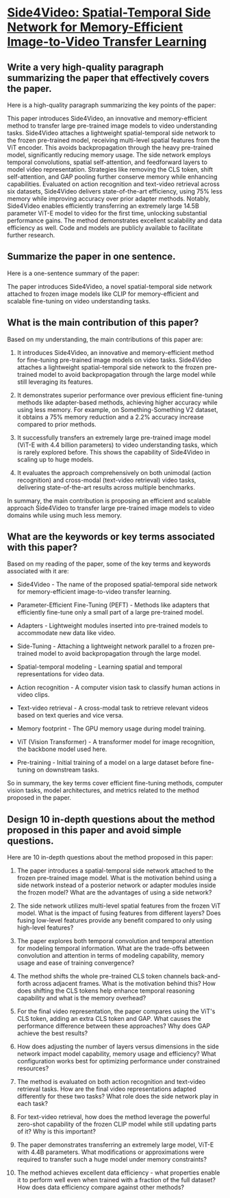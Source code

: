 # [Side4Video: Spatial-Temporal Side Network for Memory-Efficient   Image-to-Video Transfer Learning](https://arxiv.org/abs/2311.15769)

## Write a very high-quality paragraph summarizing the paper that effectively covers the paper.

 Here is a high-quality paragraph summarizing the key points of the paper:

This paper introduces Side4Video, an innovative and memory-efficient method to transfer large pre-trained image models to video understanding tasks. Side4Video attaches a lightweight spatial-temporal side network to the frozen pre-trained model, receiving multi-level spatial features from the ViT encoder. This avoids backpropagation through the heavy pre-trained model, significantly reducing memory usage. The side network employs temporal convolutions, spatial self-attention, and feedforward layers to model video representation. Strategies like removing the CLS token, shift self-attention, and GAP pooling further conserve memory while enhancing capabilities. Evaluated on action recognition and text-video retrieval across six datasets, Side4Video delivers state-of-the-art efficiency, using 75% less memory while improving accuracy over prior adapter methods. Notably, Side4Video enables efficiently transferring an extremely large 14.5B parameter ViT-E model to video for the first time, unlocking substantial performance gains. The method demonstrates excellent scalability and data efficiency as well. Code and models are publicly available to facilitate further research.


## Summarize the paper in one sentence.

 Here is a one-sentence summary of the paper:

The paper introduces Side4Video, a novel spatial-temporal side network attached to frozen image models like CLIP for memory-efficient and scalable fine-tuning on video understanding tasks.


## What is the main contribution of this paper?

 Based on my understanding, the main contributions of this paper are:

1. It introduces Side4Video, an innovative and memory-efficient method for fine-tuning pre-trained image models on video tasks. Side4Video attaches a lightweight spatial-temporal side network to the frozen pre-trained model to avoid backpropagation through the large model while still leveraging its features.

2. It demonstrates superior performance over previous efficient fine-tuning methods like adapter-based methods, achieving higher accuracy while using less memory. For example, on Something-Something V2 dataset, it obtains a 75% memory reduction and a 2.2% accuracy increase compared to prior methods.

3. It successfully transfers an extremely large pre-trained image model (ViT-E with 4.4 billion parameters) to video understanding tasks, which is rarely explored before. This shows the capability of Side4Video in scaling up to huge models.

4. It evaluates the approach comprehensively on both unimodal (action recognition) and cross-modal (text-video retrieval) video tasks, delivering state-of-the-art results across multiple benchmarks.

In summary, the main contribution is proposing an efficient and scalable approach Side4Video to transfer large pre-trained image models to video domains while using much less memory.


## What are the keywords or key terms associated with this paper?

 Based on my reading of the paper, some of the key terms and keywords associated with it are:

- Side4Video - The name of the proposed spatial-temporal side network for memory-efficient image-to-video transfer learning.

- Parameter-Efficient Fine-Tuning (PEFT) - Methods like adapters that efficiently fine-tune only a small part of a large pre-trained model.

- Adapters - Lightweight modules inserted into pre-trained models to accommodate new data like video.

- Side-Tuning - Attaching a lightweight network parallel to a frozen pre-trained model to avoid backpropagation through the large model. 

- Spatial-temporal modeling - Learning spatial and temporal representations for video data.

- Action recognition - A computer vision task to classify human actions in video clips.

- Text-video retrieval - A cross-modal task to retrieve relevant videos based on text queries and vice versa. 

- Memory footprint - The GPU memory usage during model training.

- ViT (Vision Transformer) - A transformer model for image recognition, the backbone model used here.

- Pre-training - Initial training of a model on a large dataset before fine-tuning on downstream tasks.

So in summary, the key terms cover efficient fine-tuning methods, computer vision tasks, model architectures, and metrics related to the method proposed in the paper.


## Design 10 in-depth questions about the method proposed in this paper and avoid simple questions.

 Here are 10 in-depth questions about the method proposed in this paper:

1. The paper introduces a spatial-temporal side network attached to the frozen pre-trained image model. What is the motivation behind using a side network instead of a posterior network or adapter modules inside the frozen model? What are the advantages of using a side network?

2. The side network utilizes multi-level spatial features from the frozen ViT model. What is the impact of fusing features from different layers? Does fusing low-level features provide any benefit compared to only using high-level features? 

3. The paper explores both temporal convolution and temporal attention for modeling temporal information. What are the trade-offs between convolution and attention in terms of modeling capability, memory usage and ease of training convergence?

4. The method shifts the whole pre-trained CLS token channels back-and-forth across adjacent frames. What is the motivation behind this? How does shifting the CLS tokens help enhance temporal reasoning capability and what is the memory overhead?

5. For the final video representation, the paper compares using the ViT's CLS token, adding an extra CLS token and GAP. What causes the performance difference between these approaches? Why does GAP achieve the best results?

6. How does adjusting the number of layers versus dimensions in the side network impact model capability, memory usage and efficiency? What configuration works best for optimizing performance under constrained resources? 

7. The method is evaluated on both action recognition and text-video retrieval tasks. How are the final video representations adapted differently for these two tasks? What role does the side network play in each task?

8. For text-video retrieval, how does the method leverage the powerful zero-shot capability of the frozen CLIP model while still updating parts of it? Why is this important?

9. The paper demonstrates transferring an extremely large model, ViT-E with 4.4B parameters. What modifications or approximations were required to transfer such a huge model under memory constraints? 

10. The method achieves excellent data efficiency - what properties enable it to perform well even when trained with a fraction of the full dataset? How does data efficiency compare against other methods?
